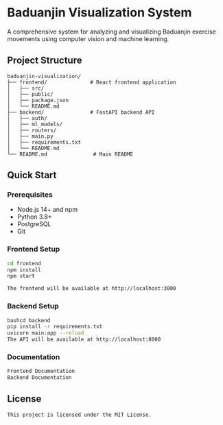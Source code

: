 # Baduanjin Visualization System

A comprehensive system for analyzing and visualizing Baduanjin exercise movements using computer vision and machine learning.

## Project Structure
```
baduanjin-visualization/
├── frontend/              # React frontend application
│   ├── src/
│   ├── public/
│   ├── package.json
│   └── README.md
├── backend/               # FastAPI backend API
│   ├── auth/
│   ├── ml_models/
│   ├── routers/
│   ├── main.py
│   ├── requirements.txt
│   └── README.md
└── README.md               # Main README
```
## Quick Start

### Prerequisites
- Node.js 14+ and npm
- Python 3.8+
- PostgreSQL
- Git

### Frontend Setup
```bash
cd frontend
npm install
npm start

The frontend will be available at http://localhost:3000
```
### Backend Setup
```bash
bashcd backend
pip install -r requirements.txt
uvicorn main:app --reload
The API will be available at http://localhost:8000
```

### Documentation
```bash
Frontend Documentation
Backend Documentation
```

## License
```bash
This project is licensed under the MIT License.
```
